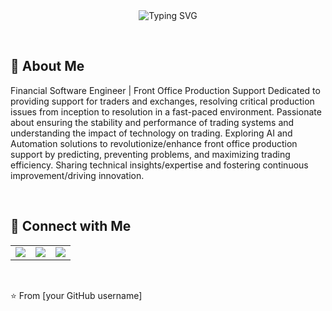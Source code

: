 <div align="center">
  <img src="https://readme-typing-svg.herokuapp.com/?lines=Hello,+I'm+Apurba+Nath!+Welcome!&font=Fira+Code&size=28&pause=250&width=600&height=50&color=1589F0" alt="Typing SVG" />
</div>

<br> <!-- Add a line break for visual spacing -->

## 👋 About Me
Financial Software Engineer | Front Office Production Support
Dedicated to providing support for traders and exchanges, resolving critical production issues from inception to resolution in a fast-paced environment. Passionate about ensuring the stability and performance of trading systems and understanding the impact of technology on trading. Exploring AI and Automation solutions to revolutionize/enhance front office production support by predicting, preventing problems, and maximizing trading efficiency. Sharing technical insights/expertise and fostering continuous improvement/driving innovation.


<br> <!-- Add a line break for visual spacing -->

## 🔗 Connect with Me

<table>
  <tr>
    <td align="center">
      <a href="https://www.linkedin.com/in/apurba-nath-90b49945/"><img src="https://img.shields.io/badge/LinkedIn-%230077B5.svg?style=for-the-badge&logo=linkedin&logoColor=white"></a>
    </td>
    <td align="center">
      <a href="mailto:apurba.nath@gmail.com"><img src="https://img.shields.io/badge/Email-000?style=for-the-badge&logo=gmail&logoColor=red"></a>
    </td>
    <td align="center">
      <a href="https://anath-git.github.io/my-skills-website/"><img src="https://img.shields.io/badge/Website-000?style=for-the-badge&logo=globe&logoColor=white"></a>
    </td>
  </tr>
</table>

<br> <!-- Add a line break for visual spacing -->

⭐️ From [your GitHub username]

